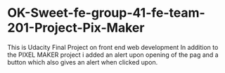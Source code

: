 # OK-Sweet-fe-group-41-fe-team-201-Project-Pix-Maker
This is Udacity Final Project on front end web development 
In addition to the PIXEL MAKER project i added an alert upon opening of the pag and a button which also gives an alert when clicked upon.
